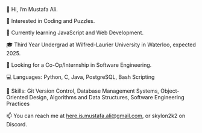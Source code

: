 👋 Hi, I’m Mustafa Ali.

👀 Interested in Coding and Puzzles.

🌱 Currently learning JavaScript and Web Development.

🎓 Third Year Undergrad at Wilfred-Laurier University in Waterloo, expected 2025.

💼 Looking for a Co-Op/Internship in Software Engineering.

💻 Languages: Python, C, Java, PostgreSQL, Bash Scripting

🧠 Skills: Git Version Control, Database Management Systems, Object-Oriented Design, Algorithms and Data Structures, Software Engineering Practices

📫 You can reach me at here.is.mustafa.ali@gmail.com, or skylon2k2 on Discord.

<!---
skylon2k2/skylon2k2 is a ✨ special ✨ repository because its `README.md` (this file) appears on your GitHub profile.
You can click the Preview link to take a look at your changes.
--->
